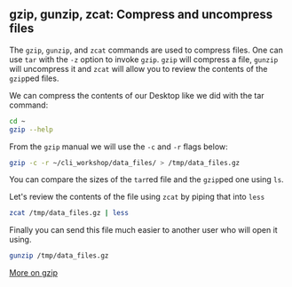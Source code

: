 ## gzip, gunzip, zcat: Compress and uncompress files

The `gzip`, `gunzip`, and `zcat` commands are used to compress files. One can use `tar` with the `-z` option to invoke `gzip`. `gzip` will compress a file, `gunzip` will uncompress it and `zcat` will allow you to review the contents of the `gzip`ped files.

We can compress the contents of our Desktop like we did with the tar command:

```bash
cd ~
gzip --help
```
From the `gzip` manual we will use the `-c` and `-r` flags below:

```bash
gzip -c -r ~/cli_workshop/data_files/ > /tmp/data_files.gz
```

You can compare the sizes of the `tar`red file and the `gzip`ped one using `ls`. 

Let's review the contents of the file using `zcat` by piping that into `less`

```bash
zcat /tmp/data_files.gz | less
```

Finally you can send this file much easier to another user who will open it using.

```bash
gunzip /tmp/data_files.gz
```

[More on gzip](https://www.rootusers.com/11-simple-gzip-examples/)